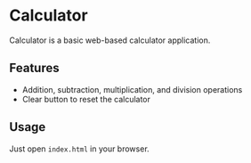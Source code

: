 # Calculator

Calculator is a basic web-based calculator application.

## Features

- Addition, subtraction, multiplication, and division operations
- Clear button to reset the calculator

## Usage

Just open `index.html` in your browser.
